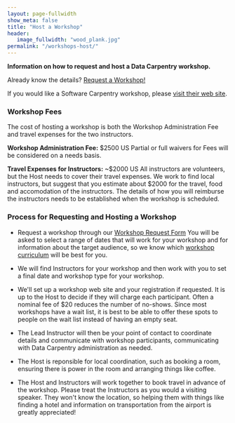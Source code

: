 ```yaml
---
layout: page-fullwidth
show_meta: false
title: "Host a Workshop"
header:
   image_fullwidth: "wood_plank.jpg"
permalink: "/workshops-host/"
---
```


**Information on how to request and host a Data Carpentry workshop.**

Already know the details? [Request a Workshop!](https://amy.software-carpentry.org/workshops/dc/request/)

If you would like a Software Carpentry workshop, please [visit their web site](http://software-carpentry.org/workshops/request.html).

### Workshop Fees

The cost of hosting a workshop is both the Workshop Administration Fee and
travel expenses for the two instructors.

**Workshop Administration Fee:** $2500 US
Partial or full waivers for Fees will be considered on a needs basis.

**Travel Expenses for Instructors:** ~$2000 US
All instructors are volunteers, but the Host needs to cover their travel expenses.
We work to find local instructors, but suggest that you estimate about $2000 for
the travel, food and accomodation of the instructors. The details of how you will
reimburse the instructors needs to be established when the workshop is scheduled.

### Process for Requesting and Hosting a Workshop

- Request a workshop through our [Workshop Request Form](https://amy.software-carpentry.org/workshops/dc/request/)
You will be asked to select a range of dates that will work for your workshop and for
information about the target audience, so we know which [workshop curriculum](/workshops-offered) will be best for you.

- We will find Instructors for your workshop and then work with you to set a final date
and workshop type for your workshop.

- We'll set up a workshop web site and your registration if requested.
It is up to the Host to decide if they will charge each participant. Often a nominal
fee of $20 reduces the number of no-shows. Since most workshops have a wait list, it
is best to be able to offer these spots to people on the wait list instead of having
an empty seat.

- The Lead Instructor will then be your point of contact to coordinate details and
communicate with workshop participants, communicating with Data Carpentry administration
as needed.

- The Host is reponsible for local coordination, such as booking a room, ensuring there
is power in the room and arranging things like coffee.

- The Host and Instructors will work together to book travel in advance of the workshop.
Please treat the Instructors as you would a visiting speaker. They won't know the
location, so helping them with things like finding a hotel and information on transportation
from the airport is greatly appreciated!



